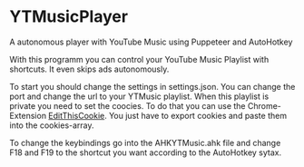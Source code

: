 # YTMusicPlayer
A autonomous player with YouTube Music using Puppeteer and AutoHotkey

With this programm you can control your YouTube Music Playlist with shortcuts. It even skips ads autonomously.

To start you should change the settings in settings.json. You can change the port and change the url to your YTMusic playlist. When this playlist is private you need to set the coocies. To do that you can use the Chrome-Extension [EditThisCookie](https://chrome.google.com/webstore/detail/editthiscookie/fngmhnnpilhplaeedifhccceomclgfbg). You just have to export cookies and paste them into the cookies-array.

To change the keybindings go into the AHKYTMusic.ahk file and change F18 and F19 to the shortcut you want according to the AutoHotkey sytax.
